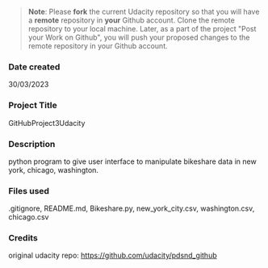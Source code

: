 >**Note**: Please **fork** the current Udacity repository so that you will have a **remote** repository in **your** Github account. Clone the remote repository to your local machine. Later, as a part of the project "Post your Work on Github", you will push your proposed changes to the remote repository in your Github account.

### Date created
30/03/2023

### Project Title
GitHubProject3Udacity

### Description
python program to give user interface to manipulate bikeshare data in new york, chicago, washington.

### Files used
.gitignore, README.md, Bikeshare.py, new_york_city.csv, washington.csv, chicago.csv

### Credits
original udacity repo: https://github.com/udacity/pdsnd_github


